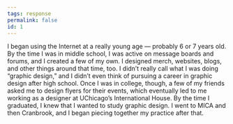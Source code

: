 ```yaml
---
tags: response
permalink: false
id: 1
---
```



I began using the Internet at a really young age — probably 6 or 7 years old. By the time I was in middle school, I was active on message boards and forums, and I created a few of my own. I designed merch, websites, blogs, and other things around that time, too. I didn’t really call what I was doing “graphic design,” and I didn’t even think of pursuing a career in graphic design after high school. Once I was in college, though, a few of my friends asked me to design flyers for their events, which eventually led to me working as a designer at UChicago’s International House. By the time I graduated, I knew that I wanted to study graphic design. I went to MICA and then Cranbrook, and I began piecing together my practice after that.
